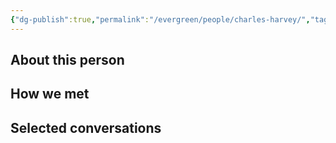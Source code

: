 ```yaml
---
{"dg-publish":true,"permalink":"/evergreen/people/charles-harvey/","tags":["people","non_geo"]}
---
```


## About this person


## How we met


## Selected conversations
